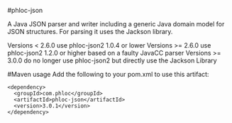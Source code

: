 #phloc-json

A Java JSON parser and writer including a generic Java domain model for JSON structures. For parsing it uses the Jackson library.

Versions < 2.6.0 use phloc-json2 1.0.4 or lower
Versions >= 2.6.0 use phloc-json2 1.2.0 or higher based on a faulty JavaCC parser
Versions >= 3.0.0 do no longer use phloc-json2 but directly use the Jackson Library 

#Maven usage
Add the following to your pom.xml to use this artifact:
```
<dependency>
  <groupId>com.phloc</groupId>
  <artifactId>phloc-json</artifactId>
  <version>3.0.1</version>
</dependency>
```
